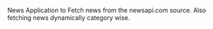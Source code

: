 News Application to Fetch news from the newsapi.com source.
Also fetching news dynamically category wise. 

